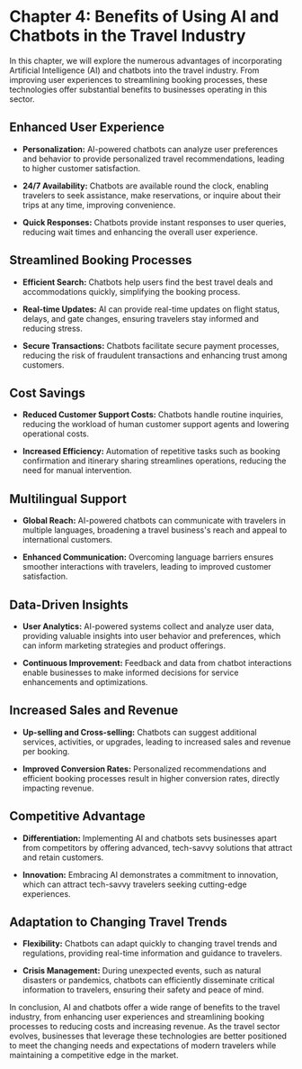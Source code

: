 Chapter 4: Benefits of Using AI and Chatbots in the Travel Industry
===================================================================

In this chapter, we will explore the numerous advantages of incorporating Artificial Intelligence (AI) and chatbots into the travel industry. From improving user experiences to streamlining booking processes, these technologies offer substantial benefits to businesses operating in this sector.

Enhanced User Experience
------------------------

* **Personalization:** AI-powered chatbots can analyze user preferences and behavior to provide personalized travel recommendations, leading to higher customer satisfaction.

* **24/7 Availability:** Chatbots are available round the clock, enabling travelers to seek assistance, make reservations, or inquire about their trips at any time, improving convenience.

* **Quick Responses:** Chatbots provide instant responses to user queries, reducing wait times and enhancing the overall user experience.

Streamlined Booking Processes
-----------------------------

* **Efficient Search:** Chatbots help users find the best travel deals and accommodations quickly, simplifying the booking process.

* **Real-time Updates:** AI can provide real-time updates on flight status, delays, and gate changes, ensuring travelers stay informed and reducing stress.

* **Secure Transactions:** Chatbots facilitate secure payment processes, reducing the risk of fraudulent transactions and enhancing trust among customers.

Cost Savings
------------

* **Reduced Customer Support Costs:** Chatbots handle routine inquiries, reducing the workload of human customer support agents and lowering operational costs.

* **Increased Efficiency:** Automation of repetitive tasks such as booking confirmation and itinerary sharing streamlines operations, reducing the need for manual intervention.

Multilingual Support
--------------------

* **Global Reach:** AI-powered chatbots can communicate with travelers in multiple languages, broadening a travel business's reach and appeal to international customers.

* **Enhanced Communication:** Overcoming language barriers ensures smoother interactions with travelers, leading to improved customer satisfaction.

Data-Driven Insights
--------------------

* **User Analytics:** AI-powered systems collect and analyze user data, providing valuable insights into user behavior and preferences, which can inform marketing strategies and product offerings.

* **Continuous Improvement:** Feedback and data from chatbot interactions enable businesses to make informed decisions for service enhancements and optimizations.

Increased Sales and Revenue
---------------------------

* **Up-selling and Cross-selling:** Chatbots can suggest additional services, activities, or upgrades, leading to increased sales and revenue per booking.

* **Improved Conversion Rates:** Personalized recommendations and efficient booking processes result in higher conversion rates, directly impacting revenue.

Competitive Advantage
---------------------

* **Differentiation:** Implementing AI and chatbots sets businesses apart from competitors by offering advanced, tech-savvy solutions that attract and retain customers.

* **Innovation:** Embracing AI demonstrates a commitment to innovation, which can attract tech-savvy travelers seeking cutting-edge experiences.

Adaptation to Changing Travel Trends
------------------------------------

* **Flexibility:** Chatbots can adapt quickly to changing travel trends and regulations, providing real-time information and guidance to travelers.

* **Crisis Management:** During unexpected events, such as natural disasters or pandemics, chatbots can efficiently disseminate critical information to travelers, ensuring their safety and peace of mind.

In conclusion, AI and chatbots offer a wide range of benefits to the travel industry, from enhancing user experiences and streamlining booking processes to reducing costs and increasing revenue. As the travel sector evolves, businesses that leverage these technologies are better positioned to meet the changing needs and expectations of modern travelers while maintaining a competitive edge in the market.
